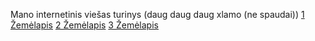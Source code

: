 Mano internetinis viešas turinys (daug daug daug xlamo (ne spaudai))
[1 Žemėlapis](https://zygisregeo.github.io/1_praktinis/map_1.html)
[2 Žemėlapis](https://zygisregeo.github.io/1_praktinis/map_2.html)
[3 Žemėlapis](https://zygisregeo.github.io/1_praktinis/map_3.html)